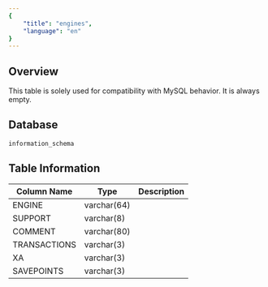 ```yaml
---
{
    "title": "engines",
    "language": "en"
}
---
```


## Overview

This table is solely used for compatibility with MySQL behavior. It is always empty.

## Database


`information_schema`


## Table Information

| Column Name  | Type        | Description |
| ------------ | ----------- | ----------- |
| ENGINE       | varchar(64) |             |
| SUPPORT      | varchar(8)  |             |
| COMMENT      | varchar(80) |             |
| TRANSACTIONS | varchar(3)  |             |
| XA           | varchar(3)  |             |
| SAVEPOINTS   | varchar(3)  |             |

